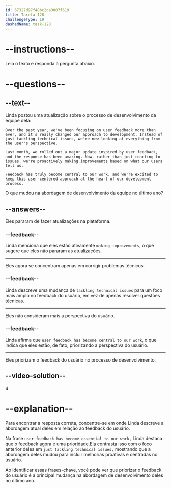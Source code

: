 ```yaml
---
id: 67327d97f48bc2da3007f619
title: Tarefa 128
challengeType: 19
dashedName: task-128
---
```


<!-- READING -->

# --instructions--

Leia o texto e responda à pergunta abaixo.

# --questions--

## --text--

Linda postou uma atualização sobre o processo de desenvolvimento da equipe dela:

`Over the past year, we've been focusing on user feedback more than ever, and it's really changed our approach to development. Instead of just tackling technical issues, we're now looking at everything from the user's perspective.`

`Last month, we rolled out a major update inspired by user feedback, and the response has been amazing. Now, rather than just reacting to issues, we're proactively making improvements based on what our users tell us.`

`Feedback has truly become central to our work, and we're excited to keep this user-centered approach at the heart of our development process.`

O que mudou na abordagem de desenvolvimento da equipe no último ano?

## --answers--

Eles pararam de fazer atualizações na plataforma.

### --feedback--

Linda menciona que eles estão ativamente `making improvements`, o que sugere que eles não pararam as atualizações.

---

Eles agora se concentram apenas em corrigir problemas técnicos.

### --feedback--

Linda descreve uma mudança de `tackling technical issues` para um foco mais amplo no feedback do usuário, em vez de apenas resolver questões técnicas.

---

Eles não consideram mais a perspectiva do usuário.

### --feedback--

Linda afirma que `user feedback has become central to our work`, o que indica que eles estão, de fato, priorizando a perspectiva do usuário.

---

Eles priorizam o feedback do usuário no processo de desenvolvimento.

## --video-solution--

4

# --explanation--

Para encontrar a resposta correta, concentre-se em onde Linda descreve a abordagem atual deles em relação ao feedback do usuário. 

Na frase `user feedback has become essential to our work,` Linda destaca que o feedback agora é uma prioridade.Ela contrasta isso com o foco anterior deles em `just tackling technical issues,` mostrando que a abordagem deles mudou para incluir melhorias proativas e centradas no usuário. 

Ao identificar essas frases-chave, você pode ver que priorizar o feedback do usuário é a principal mudança na abordagem de desenvolvimento deles no último ano.
